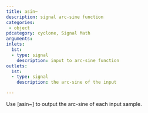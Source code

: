 ```yaml
---
title: asin~
description: signal arc-sine function
categories:
 - object
pdcategory: cyclone, Signal Math
arguments:
inlets:
  1st:
  - type: signal
    description: input to arc-sine function
outlets:
  1st:
  - type: signal
    description: the arc-sine of the input

---
```


Use [asin~] to output the arc-sine of each input sample.
